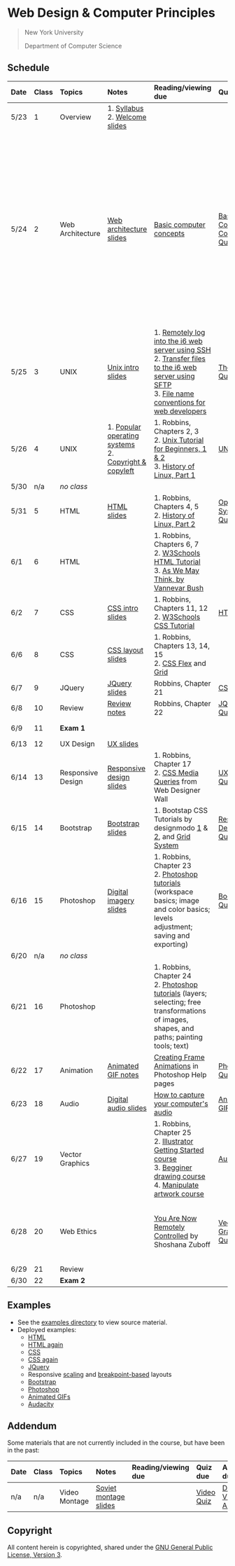 # Web Design & Computer Principles

> New York University
>
> Department of Computer Science

## Schedule

| Date | Class | Topics            | Notes                                                                                                                                                                           | Reading/viewing due                                                                                                                                                                                                                                                                                                                                              | Quiz due                                                            | Assignment due                                                                                                                                                                                                                                                                                                                                                                                                                                                                                                                                                                                                                                             |
| :--- | :---- | :---------------- | :------------------------------------------------------------------------------------------------------------------------------------------------------------------------------ | :--------------------------------------------------------------------------------------------------------------------------------------------------------------------------------------------------------------------------------------------------------------------------------------------------------------------------------------------------------------- | :------------------------------------------------------------------ | :--------------------------------------------------------------------------------------------------------------------------------------------------------------------------------------------------------------------------------------------------------------------------------------------------------------------------------------------------------------------------------------------------------------------------------------------------------------------------------------------------------------------------------------------------------------------------------------------------------------------------------------------------------- |
| 5/23 | 1     | Overview          | 1. [Syllabus](syllabus.md)<br />2. [Welcome slides](https://nyu-computer-science.github.io/web-design/welcome/)                                                                 |                                                                                                                                                                                                                                                                                                                                                                  |                                                                     |                                                                                                                                                                                                                                                                                                                                                                                                                                                                                                                                                                                                                                                            |
| 5/24 | 2     | Web Architecture  | [Web architecture slides](https://nyu-computer-science.github.io/web-design/web-architecture/)                                                                                  | [Basic computer concepts](https://knowledge.kitchen/Basic_computer_concepts)                                                                                                                                                                                                                                                                                     | [Basic Computer Concepts Quiz](https://forms.gle/5XXNtFUZ9JDicTqf8) | 1. [Complete consent form](https://goo.gl/forms/uxxgA3D9F3kA0KAR2)<br />2. [Join Slack](https://join.slack.com/t/nyu-webdesign/shared_invite/zt-19eh80cyc-5Hhk49l8xvuq~NeF1YNiiw)<br />3. Create [GitHub](https://github.com/) account<br />4. Install [Visual Studio Code](https://code.visualstudio.com/), [Live Share Extension Pack](https://marketplace.visualstudio.com/items?itemName=MS-vsliveshare.vsliveshare-pack) and the [Live Server](https://marketplace.visualstudio.com/items?itemName=ritwickdey.LiveServer) extension<br />5. [Change file extension settings](https://knowledge.kitchen/File_extension_settings_under_Windows_and_Mac) |
| 5/25 | 3     | UNIX              | [Unix intro slides](https://nyu-computer-science.github.io/web-design/unix-intro/)                                                                                              | 1. [Remotely log into the i6 web server using SSH](https://knowledge.kitchen/Remotely_log_into_the_i6_web_server)<br />2. [Transfer files to the i6 web server using SFTP](https://knowledge.kitchen/Transfer_files_to_the_i6_web_server)<br />3. [File name conventions for web developers](https://knowledge.kitchen/File_name_conventions_for_web_developers) | [The Web Quiz](https://forms.gle/Y8KM6HfRjLiEUts89)                 |                                                                                                                                                                                                                                                                                                                                                                                                                                                                                                                                                                                                                                                            |
| 5/26 | 4     | UNIX              | 1. [Popular operating systems](https://knowledge.kitchen/Popular_operating_systems_and_trends)<br />2. [Copyright & copyleft](https://knowledge.kitchen/Copyright_and_copyleft) | 1. Robbins, Chapters 2, 3<br />2. [Unix Tutorial for Beginners, 1 & 2](http://www.ee.surrey.ac.uk/Teaching/Unix/)<br /> 3. [History of Linux, Part 1](https://www.youtube.com/watch?v=AvfTZmecifc)                                                                                                                                                               | [UNIX Quiz](https://forms.gle/Xnjid7ti9Q7o8q5y8)                    |                                                                                                                                                                                                                                                                                                                                                                                                                                                                                                                                                                                                                                                            |
| 5/30 | n/a   | _no class_        |                                                                                                                                                                                 |                                                                                                                                                                                                                                                                                                                                                                  |                                                                     |                                                                                                                                                                                                                                                                                                                                                                                                                                                                                                                                                                                                                                                            |
| 5/31 | 5     | HTML              | [HTML slides](https://nyu-computer-science.github.io/web-design/html/)                                                                                                          | 1. Robbins, Chapters 4, 5<br />2. [History of Linux, Part 2](http://www.youtube.com/watch?v=afISni_-Z5g)                                                                                                                                                                                                                                                         | [Operating Systems Quiz](https://forms.gle/oBaEoWmAmq5JQNXW7)       |                                                                                                                                                                                                                                                                                                                                                                                                                                                                                                                                                                                                                                                            |
| 6/1  | 6     | HTML              |                                                                                                                                                                                 | 1. Robbins, Chapters 6, 7<br />2. [W3Schools HTML Tutorial](http://www.w3schools.com/html/)<br />3. [As We May Think, by Vannevar Bush](http://www.theatlantic.com/magazine/archive/1945/07/as-we-may-think/303881/)                                                                                                                                             |                                                                     | [UNIX Assignment](https://classroom.github.com/a/-UczkmzV)                                                                                                                                                                                                                                                                                                                                                                                                                                                                                                                                                                                                 |
| 6/2  | 7     | CSS               | [CSS intro slides](https://nyu-computer-science.github.io/web-design/css/)                                                                                                      | 1. Robbins, Chapters 11, 12<br />2. [W3Schools CSS Tutorial](http://www.w3schools.com/css/)                                                                                                                                                                                                                                                                      | [HTML Quiz](https://forms.gle/2T86JPjRBhYiVarU8)                    |                                                                                                                                                                                                                                                                                                                                                                                                                                                                                                                                                                                                                                                            |
| 6/6  | 8     | CSS               | [CSS layout slides](https://nyu-computer-science.github.io/web-design/css-layout/)                                                                                              | 1. Robbins, Chapters 13, 14, 15<br />2. [CSS Flex](https://css-tricks.com/snippets/css/a-guide-to-flexbox/) and [Grid](https://css-tricks.com/snippets/css/complete-guide-grid/)                                                                                                                                                                                 |                                                                     | [HTML Assignment](https://classroom.github.com/a/R3gbqkwI)                                                                                                                                                                                                                                                                                                                                                                                                                                                                                                                                                                                                 |
| 6/7  | 9     | JQuery            | [JQuery slides](https://nyu-computer-science.github.io/web-design/jquery-intro/)                                                                                                | Robbins, Chapter 21                                                                                                                                                                                                                                                                                                                                              | [CSS Quiz](https://forms.gle/jGMcJzWQrxRMdXT79s)                    | [CSS Assignment](https://classroom.github.com/a/8ge3-gd-)                                                                                                                                                                                                                                                                                                                                                                                                                                                                                                                                                                                                  |
| 6/8  | 10    | Review            | [Review notes](https://knowledge.kitchen/Web_Design_course_midterm_exam_review)                                                                                                 | Robbins, Chapter 22                                                                                                                                                                                                                                                                                                                                              | [JQuery Quiz](https://forms.gle/2jsbHe6KX5a9M7gQ9)                  |                                                                                                                                                                                                                                                                                                                                                                                                                                                                                                                                                                                                                                                            |
| 6/9  | 11    | **Exam 1**        |                                                                                                                                                                                 |                                                                                                                                                                                                                                                                                                                                                                  |                                                                     | [JQuery Assignment](https://classroom.github.com/a/KwIMGVR8)                                                                                                                                                                                                                                                                                                                                                                                                                                                                                                                                                                                               |
| 6/13 | 12    | UX Design         | [UX slides](https://nyu-computer-science.github.io/web-design/user-experience/)                                                                                                 |                                                                                                                                                                                                                                                                                                                                                                  |                                                                     |                                                                                                                                                                                                                                                                                                                                                                                                                                                                                                                                                                                                                                                            |
| 6/14 | 13    | Responsive Design | [Responsive design slides](https://nyu-computer-science.github.io/web-design/responsive-design/)                                                                                | 1. Robbins, Chapter 17<br />2. [CSS Media Queries](http://webdesignerwall.com/tutorials/css3-media-queries) from Web Designer Wall                                                                                                                                                                                                                               | [UX Design Quiz](https://forms.gle/Gc2nHKBXLdpxa8Lk7)               |                                                                                                                                                                                                                                                                                                                                                                                                                                                                                                                                                                                                                                                            |
| 6/15 | 14    | Bootstrap         | [Bootstrap slides](https://nyu-computer-science.github.io/web-design/bootstrap/)                                                                                                | 1. Bootstap CSS Tutorials by designmodo [1](https://www.youtube.com/watch?v=6M74rkwQP5g) & [2](https://www.youtube.com/watch?v=P2P2QrG59E8), and [Grid System](https://www.youtube.com/watch?v=tX_4HTQ6Pgc)                                                                                                                                                      | [Responsive Design Quiz](https://forms.gle/K1fjiP2cNndd1P7T8)       | [UX Design Assignment](https://classroom.github.com/a/K_W0aeZO)                                                                                                                                                                                                                                                                                                                                                                                                                                                                                                                                                                                            |
| 6/16 | 15    | Photoshop         | [Digital imagery slides](https://nyu-computer-science.github.io/web-design/digital-imagery/)                                                                                    | 1. Robbins, Chapter 23<br />2. [Photoshop tutorials](https://helpx.adobe.com/photoshop/topics.html) (workspace basics; image and color basics; levels adjustment; saving and exporting)                                                                                                                                                                          | [Bootstrap Quiz](https://forms.gle/WutUm6LU3MqC2gvy7)               | [Responsive Design Assignmnet](https://classroom.github.com/a/S2CBJVJZ)                                                                                                                                                                                                                                                                                                                                                                                                                                                                                                                                                                                    |
| 6/20 | n/a   | _no class_        |                                                                                                                                                                                 |                                                                                                                                                                                                                                                                                                                                                                  |                                                                     |                                                                                                                                                                                                                                                                                                                                                                                                                                                                                                                                                                                                                                                            |
| 6/21 | 16    | Photoshop         |                                                                                                                                                                                 | 1. Robbins, Chapter 24<br />2. [Photoshop tutorials](https://helpx.adobe.com/photoshop/topics.html) (layers; selecting; free transformations of images, shapes, and paths; painting tools; text)                                                                                                                                                                 |                                                                     | [Bootstrap Assignment](https://classroom.github.com/a/L3T3FyNA)                                                                                                                                                                                                                                                                                                                                                                                                                                                                                                                                                                                            |
| 6/22 | 17    | Animation         | [Animated GIF notes](https://knowledge.kitchen/Animated_GIFs)                                                                                                                   | [Creating Frame Animations](https://helpx.adobe.com/photoshop/using/creating-frame-animations.html) in Photoshop Help pages                                                                                                                                                                                                                                      | [Photoshop Quiz](https://forms.gle/H1etpffH4TtC4A2J6)               |                                                                                                                                                                                                                                                                                                                                                                                                                                                                                                                                                                                                                                                            |
| 6/23 | 18    | Audio             | [Digital audio slides](https://nyu-computer-science.github.io/web-design/digital-audio/list-more.md)                                                                            | [How to capture your computer's audio](https://knowledge.kitchen/How_to_capture_a_recording_of_your_computer_screen)                                                                                                                                                                                                                                             | [Animated GIF Quiz](https://forms.gle/VwWozWdHCp7uaqJF8)            | [Photoshop Assignment](https://classroom.github.com/a/-JeBtta-)                                                                                                                                                                                                                                                                                                                                                                                                                                                                                                                                                                                            |
| 6/27 | 19    | Vector Graphics   |                                                                                                                                                                                 | 1. Robbins, Chapter 25<br />2. [Illustrator Getting Started course](https://helpx.adobe.com/illustrator/tutorials.html)<br />3. [Begginer drawing course](https://helpx.adobe.com/illustrator/tutorials.html)<br />4. [Manipulate artwork course](https://helpx.adobe.com/illustrator/tutorials.html)                                                            | [Audio Quiz](https://forms.gle/wj4mwPShx428XwpR9)                   |                                                                                                                                                                                                                                                                                                                                                                                                                                                                                                                                                                                                                                                            |
| 6/28 | 20    | Web Ethics        |                                                                                                                                                                                 | [You Are Now Remotely Controlled](https://www.nytimes.com/2020/01/24/opinion/surveillance-capitalism.html) by Shoshana Zuboff                                                                                                                                                                                                                                    | [Vector Graphics Quiz](https://forms.gle/eSb13NA7wtt5broW6)         | [Web Ethics Assignment](https://classroom.github.com/a/FiUIaQfp)<br />(**no late work accepted past this date**)                                                                                                                                                                                                                                                                                                                                                                                                                                                                                                                                           |
| 6/29 | 21    | Review            |                                                                                                                                                                                 |                                                                                                                                                                                                                                                                                                                                                                  |                                                                     |                                                                                                                                                                                                                                                                                                                                                                                                                                                                                                                                                                                                                                                            |
| 6/30 | 22    | **Exam 2**        |                                                                                                                                                                                 |                                                                                                                                                                                                                                                                                                                                                                  |                                                                     |                                                                                                                                                                                                                                                                                                                                                                                                                                                                                                                                                                                                                                                            |

## Examples

- See the [examples directory](https://github.com/nyu-web-design/course-materials/tree/main/examples) to view source material.
- Deployed examples:
  - [HTML](https://nyu-web-design.github.io/course-materials/examples/1.html-intro)
  - [HTML again](https://nyu-web-design.github.io/course-materials/examples/2.html-again)
  - [CSS](https://nyu-web-design.github.io/course-materials/examples/3.css-intro)
  - [CSS again](https://nyu-web-design.github.io/course-materials/examples/4.css-layout)
  - [JQuery](https://nyu-web-design.github.io/course-materials/examples/5.jquery-intro)
  - Responsive [scaling](https://nyu-web-design.github.io/course-materials/examples/7.responsive-design/responsive_scaling/) and [breakpoint-based](https://nyu-web-design.github.io/course-materials/examples/7.responsive-design/responsive_breakpoints/) layouts
  - [Bootstrap](https://nyu-web-design.github.io/course-materials/examples/8.bootstrap-intro/)
  - [Photoshop](https://nyu-web-design.github.io/course-materials/examples/9.photoshop/)
  - [Animated GIFs](https://nyu-web-design.github.io/course-materials/examples/10.animated-gifs/)
  - [Audacity](https://nyu-web-design.github.io/course-materials/examples/11.audacity)

## Addendum

Some materials that are not currently included in the course, but have been in the past:

| Date | Class | Topics        | Notes                                                                                     | Reading/viewing due | Quiz due                                          | Assignment due                                                      |
| :--- | :---- | :------------ | :---------------------------------------------------------------------------------------- | :------------------ | :------------------------------------------------ | :------------------------------------------------------------------ |
| n/a  | n/a   | Video Montage | [Soviet montage slides](https://nyu-computer-science.github.io/web-design/soviet-montage) |                     | [Video Quiz](https://forms.gle/hkHqb18CQc9uiRbk7) | [Digital Video Assignment](https://classroom.github.com/a/TXZhEhl8) |

## Copyright

All content herein is copyrighted, shared under the [GNU General Public License, Version 3](./LICENSE).
